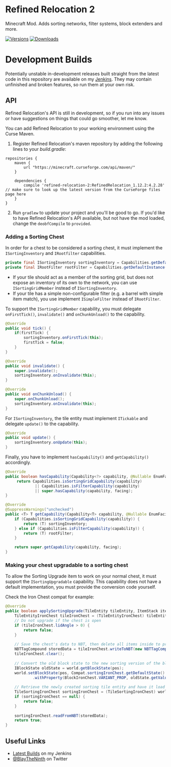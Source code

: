 # Refined Relocation 2

Minecraft Mod. Adds sorting networks, filter systems, block extenders and more.

[![Versions](http://cf.way2muchnoise.eu/versions/refined-relocation-2.svg)](https://minecraft.curseforge.com/projects/refined-relocation-2) [![Downloads](http://cf.way2muchnoise.eu/full_refined-relocation-2_downloads.svg)](https://minecraft.curseforge.com/projects/refined-relocation-2)

# Development Builds
Potentially unstable in-development releases built straight from the latest code in this repository are available on my [Jenkins](http://jenkins.blay09.net).
They may contain unfinished and broken features, so run them at your own risk.

## API

Refined Relocation's API is still in development, so if you run into any issues or have suggestions on things that could go smoother, let me know.

You can add Refined Relocation to your working environment using the Curse Maven.

1. Register Refined Relocation's maven repository by adding the following lines to your _build.gradle_:

```
repositories {
    maven {
        url "https://minecraft.curseforge.com/api/maven/"
    }
    
    dependencies {
        compile 'refined-relocation-2:RefinedRelocation_1.12.2:4.2.28' // make sure to look up the latest version from the CurseForge files page here
    }
}
```

2. Run `gradlew` to update your project and you'll be good to go. 
If you'd like to have Refined Relocation's API available, but not have the mod loaded, 
change the `deobfCompile` to `provided`.

### Adding a Sorting Chest
In order for a chest to be considered a sorting chest, it must implement the `ISortingInventory` and `IRootfilter` capabilities.
```java
private final ISortingInventory sortingInventory = Capabilities.getDefaultInstance(Capabilities.SORTING_INVENTORY);
private final IRootFilter rootFilter = Capabilities.getDefaultInstance(Capabilities.ROOT_FILTER);
```

* If your tile should act as a member of the sorting grid, but does not expose an inventory of its own to the network, you can use `ISortingGridMember` instead of `ISortingInventory`.
* If your tile has a simple non-configurable filter (e.g. a barrel with simple item match), you use implement `ISimpleFilter` instead of `IRootFilter`.

To support the `ISortingGridMember` capability, you must delegate `onFirstTick()`, `invalidate()` and `onChunkUnload()` to the capability.
```java
@Override
public void tick() {
    if(firstTick) {
        sortingInventory.onFirstTick(this);
        firstTick = false;
    }
}

@Override
public void invalidate() {
    super.invalidate();
    sortingInventory.onInvalidate(this);
}

@Override
public void onChunkUnload() {
    super.onChunkUnload();
    sortingInventory.onInvalidate(this);
}
```

For `ISortingInventory`, the tile entity must implement `ITickable` and delegate `update()` to the capability.
```java
@Override
public void update() {
    sortingInventory.onUpdate(this);
}
```

Finally, you have to implement `hasCapability()` and `getCapability()` accordingly.

```java
@Override
public boolean hasCapability(Capability<?> capability, @Nullable EnumFacing facing) {
     return Capabilities.isSortingGridCapability(capability)
             || Capabilities.isFilterCapability(capability)
             || super.hasCapability(capability, facing);
}

@Override
@SuppressWarnings("unchecked")
public <T> T getCapability(Capability<T> capability, @Nullable EnumFacing facing) {
    if (Capabilities.isSortingGridCapability(capability)) {
        return (T) sortingInventory;
    } else if (Capabilities.isFilterCapability(capability)) {
        return (T) rootFilter;
    }

    return super.getCapability(capability, facing);
}
```

### Making your chest upgradable to a sorting chest
To allow the Sorting Upgrade item to work on your normal chest, it must support the `ISortingUpgradable` capability.
This capability does not have a default implementation, you must provide the conversion code yourself.

Check the Iron Chest compat for example:
```java
@Override
public boolean applySortingUpgrade(TileEntity tileEntity, ItemStack itemStack, EntityPlayer player, World world, BlockPos pos, EnumFacing side, float hitX, float hitY, float hitZ, EnumHand hand) {
    TileEntityIronChest tileIronChest = (TileEntityIronChest) tileEntity;
    // Do not upgrade if the chest is open
    if (tileIronChest.lidAngle > 0) {
        return false;
    }
    
    // Save the chest's data to NBT, then delete all items inside to prevent them from dropping when replacing the block
    NBTTagCompound storedData = tileIronChest.writeToNBT(new NBTTagCompound());
    tileIronChest.clear();
    
    // Convert the old block state to the new sorting version of the block state
    IBlockState oldState = world.getBlockState(pos);
    world.setBlockState(pos, Compat.sortingIronChest.getDefaultState()
            .withProperty(BlockIronChest.VARIANT_PROP, oldState.getValue(BlockIronChest.VARIANT_PROP)));
    
    // Retrieve the newly created sorting tile entity and have it load the previously saved NBT
    TileSortingIronChest sortingIronChest = (TileSortingIronChest) world.getTileEntity(pos);
    if (sortingIronChest == null) {
        return false;
    }
    
    sortingIronChest.readFromNBT(storedData);
    return true;
}
```

## Useful Links
* [Latest Builds](http://jenkins.blay09.net/) on my Jenkins
* [@BlayTheNinth](https://twitter.com/BlayTheNinth) on Twitter
